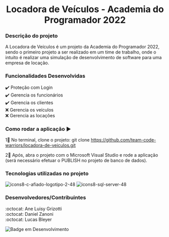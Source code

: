 <h1 align="center"> Locadora de Veículos - Academia do Programador 2022 </h1>
       

       
### Descrição do projeto
A Locadora de Veículos é um projeto da Academia do Programador 2022, sendo o primeiro projeto a ser realizado em um time de trabalho, onde o intuito é realizar uma simulação de desenvolvimento de software para uma empresa de locação.

### Funcionalidades Desenvolvidas
<div> ✔️ Proteção com Login <div>
<div> ✔️ Gerencia os funcionários <div>
<div> ✔️ Gerencia os clientes <div>
<div> ❌ Gerencia os veículos <div>
<div> ❌ Gerencia as locações <div>

      
### Como rodar a aplicação ▶️
1⃣ No terminal, clone o projeto:
git clone https://github.com/team-code-warriors/locadora-de-veiculos.git

2⃣ Após, abra o projeto com o Microsoft Visual Studio e rode a aplicação (será necessário efetuar o PUBLISH no projeto de banco de dados).


### Tecnologias utilizadas no projeto
![icons8-c-afiado-logotipo-2-48](https://user-images.githubusercontent.com/85200696/177006773-58b320bc-0a84-4c99-b0f6-4ed7324ec3c0.png)
![icons8-sql-server-48](https://user-images.githubusercontent.com/85200696/177006790-4da79574-3dc6-4fc9-aa1a-2efa0ffa14c1.png)

       
### Desenvolvedores/Contribuintes
<div> :octocat: Ane Luisy Grizotti <div>
<div> :octocat: Daniel Zanoni <div>
<div> :octocat: Lucas Bleyer <div>

![Badge em Desenvolvimento](http://img.shields.io/static/v1?label=STATUS&message=EM%20DESENVOLVIMENTO&color=Orange&style=for-the-badge)
